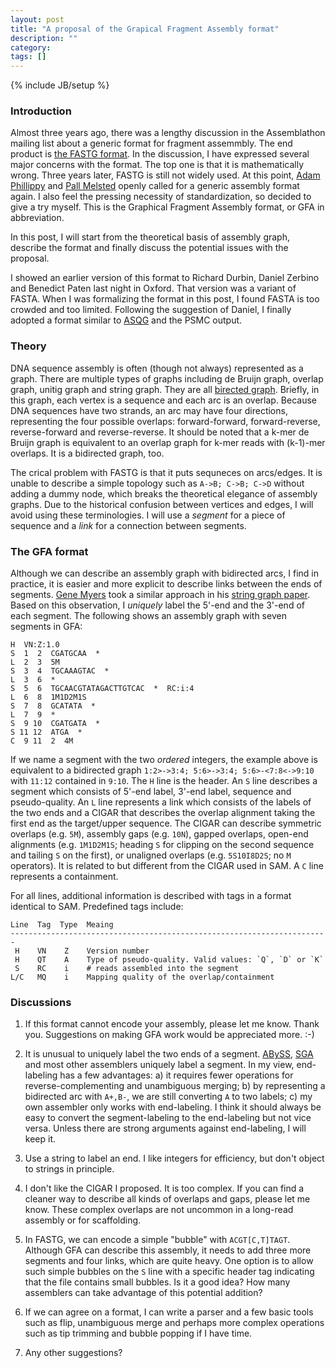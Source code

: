 ```yaml
---
layout: post
title: "A proposal of the Grapical Fragment Assembly format"
description: ""
category:
tags: []
---
```

{% include JB/setup %}

### Introduction

Almost three years ago, there was a lengthy discussion in the Assemblathon
mailing list about a generic format for fragment assemmbly. The end product is
[the FASTG format][fastg]. In the discussion, I have expressed several major
concerns with the format. The top one is that it is mathematically wrong. Three
years later, FASTG is still not widely used. At this point, [Adam
Phillippy][adamtalk] and [Pall Melsted][pmelsted] openly called for a generic
assembly format again. I also feel the pressing necessity of standardization, so
decided to give a try myself. This is the Graphical Fragment Assembly format, or
GFA in abbreviation.

In this post, I will start from the theoretical basis of assembly graph,
describe the format and finally discuss the potential issues with the proposal.

I showed an earlier version of this format to Richard Durbin, Daniel Zerbino and
Benedict Paten last night in Oxford. That version was a variant of FASTA. When I
was formalizing the format in this post, I found FASTA is too crowded and too
limited. Following the suggestion of Daniel, I finally adopted a format similar
to [ASQG][asqg] and the PSMC output.

### Theory

DNA sequence assembly is often (though not always) represented as a graph.
There are multiple types of graphs including de Bruijn graph, overlap graph,
unitig graph and string graph. They are all [birected graph][bigraph]. Briefly,
in this graph, each vertex is a sequence and each arc is an overlap. Because
DNA sequences have two strands, an arc may have four directions, representing
the four possible overlaps: forward-forward, forward-reverse, reverse-forward
and reverse-reverse. It should be noted that a k-mer de Bruijn graph is
equivalent to an overlap graph for k-mer reads with (k-1)-mer overlaps.
It is a bidirected graph, too.

The crical problem with FASTG is that it puts sequneces on arcs/edges. It is
unable to describe a simple topology such as `A->B; C->B; C->D` without adding a
dummy node, which breaks the theoretical elegance of assembly graphs. Due to the
historical confusion between vertices and edges, I will avoid using these
terminologies. I will use a *segment* for a piece of sequence and a *link* for a
connection between segments.

### The GFA format

Although we can describe an assembly graph with bidirected arcs, I find in
practice, it is easier and more explicit to describe links between the ends of
segments. [Gene Myers][gmyers] took a similar approach in his [string graph
paper][stringg]. Based on this observation, I *uniquely* label the 5'-end and
the 3'-end of each segment. The following shows an assembly graph with seven
segments in GFA:

    H  VN:Z:1.0
    S  1  2  CGATGCAA  *
    L  2  3  5M
    S  3  4  TGCAAAGTAC  *
    L  3  6  *
    S  5  6  TGCAACGTATAGACTTGTCAC  *  RC:i:4
    L  6  8  1M1D2M1S
    S  7  8  GCATATA  *
    L  7  9  *
    S  9 10  CGATGATA  *
    S 11 12  ATGA  *
    C  9 11  2  4M

If we name a segment with the two *ordered* integers, the example above is
equivalent to a bidirected graph `1:2>->3:4; 5:6>->3:4; 5:6>-<7:8<->9:10` with
`11:12` contained in `9:10`. The `H` line is the header. An `S` line describes a
segment which consists of 5'-end label, 3'-end label, sequence and
pseudo-quality. An `L` line represents a link which consists of the labels of
the two ends and a CIGAR that describes the overlap alignment taking the first
end as the target/upper sequence. The CIGAR can describe symmetric overlaps
(e.g. `5M`), assembly gaps (e.g. `10N`), gapped overlaps, open-end alignments
(e.g. `1M1D2M1S`; heading `S` for clipping on the second sequence and tailing
`S` on the first), or unaligned overlaps (e.g. `5S10I8D2S`; no `M` operators).
It is related to but different from the CIGAR used in SAM. A `C` line represents
a containment.

For all lines, additional information is described with tags in a format
identical to SAM. Predefined tags include:

    Line  Tag  Type  Meaing
    -----------------------------------------------------------------------
     H    VN    Z    Version number
     H    QT    A    Type of pseudo-quality. Valid values: `Q`, `D` or `K`
     S    RC    i    # reads assembled into the segment
    L/C   MQ    i    Mapping quality of the overlap/containment

### Discussions

1. If this format cannot encode your assembly, please let me know. Thank you.
Suggestions on making GFA work would be appreciated more. :-)

2. It is unusual to uniquely label the two ends of a segment. [ABySS][abyss], [SGA][sga] and
most other assemblers uniquely label a segment. In my view, end-labeling has a
few advantages: a) it requires fewer operations for reverse-complementing and
unambiguous merging; b) by representing a bidirected arc with `A+,B-`, we are
still converting `A` to two labels; c) my own assembler only works with
end-labeling. I think it should always be easy to convert the segment-labeling
to the end-labeling but not vice versa. Unless there are strong arguments
against end-labeling, I will keep it.

3. Use a string to label an end. I like integers for efficiency, but don't
object to strings in principle.

4. I don't like the CIGAR I proposed. It is too complex. If you can find a
cleaner way to describe all kinds of overlaps and gaps, please let me know.
These complex overlaps are not uncommon in a long-read assembly or for
scaffolding.

5. In FASTG, we can encode a simple "bubble" with `ACGT[C,T]TAGT`. Although GFA
can describe this assembly, it needs to add three more segments and four links,
which are quite heavy. One option is to allow such simple bubbles on the `S`
line with a specific header tag indicating that the file contains small bubbles.
Is it a good idea? How many assemblers can take advantage of this potential
addition?

6. If we can agree on a format, I can write a parser and a few basic tools such
as flip, unambiguous merge and perhaps more complex operations such as tip
trimming and bubble popping if I have time.

7. Any other suggestions?

[fastg]: http://fastg.sourceforge.net
[adamtalk]: http://www.iscb.org/ismb-mm/media-ismb2014/talks
[pmelsted]: http://pmelsted.wordpress.com/2014/07/17/dear-assemblers-we-need-to-talk-together/
[bigraph]: http://en.wikipedia.org/wiki/Bidirected_graph
[asqg]: https://github.com/jts/sga/wiki/ASQG-Format
[stringg]: http://bioinformatics.oxfordjournals.org/content/21/suppl_2/ii79.abstract
[gmyers]: http://en.wikipedia.org/wiki/Eugene_Myers
[abyss]: http://www.bcgsc.ca/platform/bioinfo/software/abyss
[sga]: https://github.com/jts/sga
